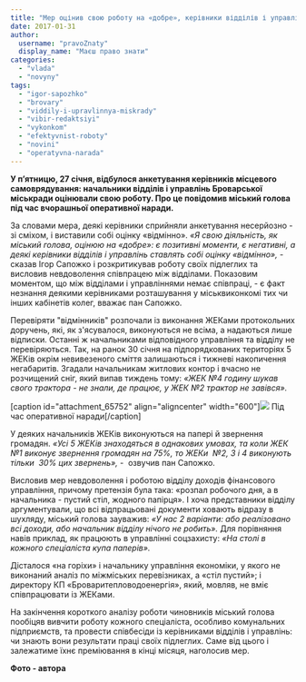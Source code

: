 ```yaml
---
title: "Мер оцінив свою роботу на «добре», керівники відділів і управлінь – на «відмінно»"
date: 2017-01-31
author: 
  username: "pravoZnaty"
  display_name: "Маєш право знати"
categories: 
  - "vlada"
  - "novyny"
tags: 
  - "igor-sapozhko"
  - "brovary"
  - "viddily-i-upravlinnya-miskrady"
  - "vibir-redaktsiyi"
  - "vykonkom"
  - "efektyvnist-roboty"
  - "novini"
  - "operatyvna-narada"
---
```


**У п’ятницю, 27 січня, відбулося анкетування керівників місцевого самоврядування: начальники відділів і управлінь Броварської міськради оцінювали свою роботу. Про це повідомив міський голова під час вчорашньої оперативної наради.**

За словами мера, деякі керівники сприйняли анкетування несерйозно - зі сміхом, і виставили собі оцінку «відмінно». _«Я свою діяльність, як міський голова, оцінюю на «добре»: є позитивні моменти, є негативні, а деякі керівники відділів і управлінь ставлять собі оцінку «відмінно»,_ \- сказав Ігор Сапожко і розкритикував роботу своїх підлеглих та висловив невдоволення співпрацею між відділами. Показовим моментом, що між відділами і управліннями немає співпраці, - є факт незнання деякими керівниками розташування у міськвиконкомі тих чи інших кабінетів колег, вважає пан Сапожко.

Перевіряти "відмінників" розпочали із виконання ЖЕКами протокольних доручень, які, як з'ясувалося, виконуються не всіма, а надаються лише відписки. Останні ж начальниками відповідного управління та відділу не перевіряються. Так, на ранок 30 січня на підпорядкованих територіях 5 ЖЕКів окрім невивезеного сміття залишаються і тижневі накопичення негабаритів. Згадали начальникам житлових контор і вчасно не розчищений сніг, який випав тиждень тому: _«ЖЕК №4 годину шукав свого трактора - не знали, де працює, у ЖЕК №2 трактор не завівся»._

\[caption id="attachment\_65752" align="aligncenter" width="600"\][![](https://mpz.brovary.org/wp-content/uploads/2017/01/1-7.jpg)](https://mpz.brovary.org/wp-content/uploads/2017/01/1-7.jpg) Під час оперативної наради\[/caption\]

У деяких начальників ЖЕКів виконуються на папері й звернення громадян. _«Усі 5 ЖЕКів знаходяться в однакових умовах, та коли ЖЕК №1 виконує звернення громадян на 75%, то ЖЕКи  №2, 3 і 4 виконують тільки  30% цих звернень»,_ -  озвучив пан Сапожко.

Висловив мер невдоволення і роботою відділу доходів фінансового управління, причому претензія була така: «розпал робочого дня, а в начальника - пустий стіл, жодного папірця». І хоча представники відділу аргументували, що всі відпрацьовані документи ховають відразу в шухляду, міський голова зауважив: _«У нас 2 варіанти: або реалізовано всі доходи, або начальник відділу нічого не робить»._ Для порівняння навів приклад, як працюють в управлінні соцзахисту: _«На столі в кожного спеціаліста купа паперів»._

Дісталося «на горіхи» і начальнику управління економіки, у якого не виконаний аналіз по міжміських перевізниках, а «стіл пустий»; і директору КП «Броваритепловодоенергія», який, мовляв, не вміє співпрацювати із ЖЕКами.

На закінчення короткого аналізу роботи чиновників міський голова пообіцяв вивчити роботу кожного спеціаліста, особливо комунальних підприємств, та провести співбесіди із керівниками відділів і управлінь: чи знають вони результати праці своїх підлеглих. Саме від цього і залежатиме їхнє преміювання в кінці місяця, наголосив мер.

**Фото - автора**
